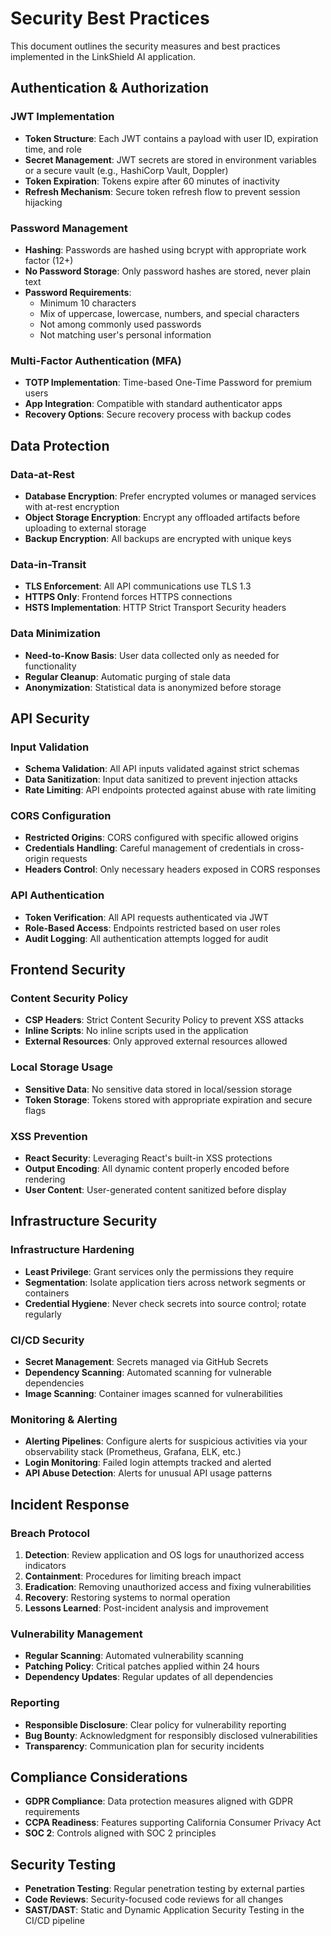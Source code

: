 # Security Best Practices

This document outlines the security measures and best practices implemented in the LinkShield AI application.

## Authentication & Authorization

### JWT Implementation

- **Token Structure**: Each JWT contains a payload with user ID, expiration time, and role
- **Secret Management**: JWT secrets are stored in environment variables or a secure vault (e.g., HashiCorp Vault, Doppler)
- **Token Expiration**: Tokens expire after 60 minutes of inactivity
- **Refresh Mechanism**: Secure token refresh flow to prevent session hijacking

### Password Management

- **Hashing**: Passwords are hashed using bcrypt with appropriate work factor (12+)
- **No Password Storage**: Only password hashes are stored, never plain text
- **Password Requirements**:
  - Minimum 10 characters
  - Mix of uppercase, lowercase, numbers, and special characters
  - Not among commonly used passwords
  - Not matching user's personal information

### Multi-Factor Authentication (MFA)

- **TOTP Implementation**: Time-based One-Time Password for premium users
- **App Integration**: Compatible with standard authenticator apps
- **Recovery Options**: Secure recovery process with backup codes

## Data Protection

### Data-at-Rest

- **Database Encryption**: Prefer encrypted volumes or managed services with at-rest encryption
- **Object Storage Encryption**: Encrypt any offloaded artifacts before uploading to external storage
- **Backup Encryption**: All backups are encrypted with unique keys

### Data-in-Transit

- **TLS Enforcement**: All API communications use TLS 1.3
- **HTTPS Only**: Frontend forces HTTPS connections
- **HSTS Implementation**: HTTP Strict Transport Security headers

### Data Minimization

- **Need-to-Know Basis**: User data collected only as needed for functionality
- **Regular Cleanup**: Automatic purging of stale data
- **Anonymization**: Statistical data is anonymized before storage

## API Security

### Input Validation

- **Schema Validation**: All API inputs validated against strict schemas
- **Data Sanitization**: Input data sanitized to prevent injection attacks
- **Rate Limiting**: API endpoints protected against abuse with rate limiting

### CORS Configuration

- **Restricted Origins**: CORS configured with specific allowed origins
- **Credentials Handling**: Careful management of credentials in cross-origin requests
- **Headers Control**: Only necessary headers exposed in CORS responses

### API Authentication

- **Token Verification**: All API requests authenticated via JWT
- **Role-Based Access**: Endpoints restricted based on user roles
- **Audit Logging**: All authentication attempts logged for audit

## Frontend Security

### Content Security Policy

- **CSP Headers**: Strict Content Security Policy to prevent XSS attacks
- **Inline Scripts**: No inline scripts used in the application
- **External Resources**: Only approved external resources allowed

### Local Storage Usage

- **Sensitive Data**: No sensitive data stored in local/session storage
- **Token Storage**: Tokens stored with appropriate expiration and secure flags

### XSS Prevention

- **React Security**: Leveraging React's built-in XSS protections
- **Output Encoding**: All dynamic content properly encoded before rendering
- **User Content**: User-generated content sanitized before display

## Infrastructure Security

### Infrastructure Hardening

- **Least Privilege**: Grant services only the permissions they require
- **Segmentation**: Isolate application tiers across network segments or containers
- **Credential Hygiene**: Never check secrets into source control; rotate regularly

### CI/CD Security

- **Secret Management**: Secrets managed via GitHub Secrets
- **Dependency Scanning**: Automated scanning for vulnerable dependencies
- **Image Scanning**: Container images scanned for vulnerabilities

### Monitoring & Alerting

- **Alerting Pipelines**: Configure alerts for suspicious activities via your observability stack (Prometheus, Grafana, ELK, etc.)
- **Login Monitoring**: Failed login attempts tracked and alerted
- **API Abuse Detection**: Alerts for unusual API usage patterns

## Incident Response

### Breach Protocol

1. **Detection**: Review application and OS logs for unauthorized access indicators
2. **Containment**: Procedures for limiting breach impact
3. **Eradication**: Removing unauthorized access and fixing vulnerabilities
4. **Recovery**: Restoring systems to normal operation
5. **Lessons Learned**: Post-incident analysis and improvement

### Vulnerability Management

- **Regular Scanning**: Automated vulnerability scanning
- **Patching Policy**: Critical patches applied within 24 hours
- **Dependency Updates**: Regular updates of all dependencies

### Reporting

- **Responsible Disclosure**: Clear policy for vulnerability reporting
- **Bug Bounty**: Acknowledgment for responsibly disclosed vulnerabilities
- **Transparency**: Communication plan for security incidents

## Compliance Considerations

- **GDPR Compliance**: Data protection measures aligned with GDPR requirements
- **CCPA Readiness**: Features supporting California Consumer Privacy Act
- **SOC 2**: Controls aligned with SOC 2 principles

## Security Testing

- **Penetration Testing**: Regular penetration testing by external parties
- **Code Reviews**: Security-focused code reviews for all changes
- **SAST/DAST**: Static and Dynamic Application Security Testing in the CI/CD pipeline
